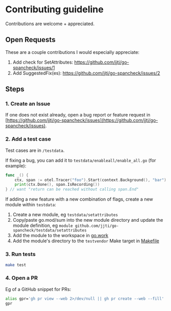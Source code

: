 # Contributing guideline

Contributions are welcome + appreciated.

## Open Requests

These are a couple contributions I would especially appreciate:

1. Add check for SetAttributes: https://github.com/jjti/go-spancheck/issues/1
1. Add SuggestedFix(es): https://github.com/jjti/go-spancheck/issues/2

## Steps

### 1. Create an Issue

If one does not exist already, open a bug report or feature request in [https://github.com/jjti/go-spancheck/issues](https://github.com/jjti/go-spancheck/issues).

### 2. Add a test case

Test cases are in `/testdata`.

If fixing a bug, you can add it to `testdata/enableall/enable_all.go` (for example):

```go
func _() {
	ctx, span := otel.Tracer("foo").Start(context.Background(), "bar") // want "span.End is not called on all paths, possible memory leak"
	print(ctx.Done(), span.IsRecording())
} // want "return can be reached without calling span.End"
```

If adding a new feature with a new combination of flags, create a new module within `testdata`:

1. Create a new module, eg `testdata/setattributes`
1. Copy/paste go.mod/sum into the new module directory and update the module definition, eg `module github.com/jjti/go-spancheck/testdata/setattributes`
1. Add the module to the workspace in [go.work](./go.work)
1. Add the module's directory to the `testvendor` Make target in [Makefile](./Makefile)

### 3. Run tests

```bash
make test
```

### 4. Open a PR

Eg of a GitHub snippet for PRs:

```bash
alias gpr='gh pr view --web 2>/dev/null || gh pr create --web --fill'
gpr
```
